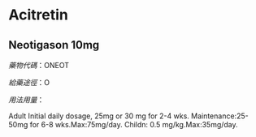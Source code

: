 # Acitretin

## Neotigason 10mg

*藥物代碼*：ONEOT

*給藥途徑*：O

*用法用量*：

Adult Initial daily dosage, 25mg or 30 mg for 2-4 wks.
Maintenance:25-50mg for 6-8 wks.Max:75mg/day.
Childn: 0.5 mg/kg.Max:35mg/day.

